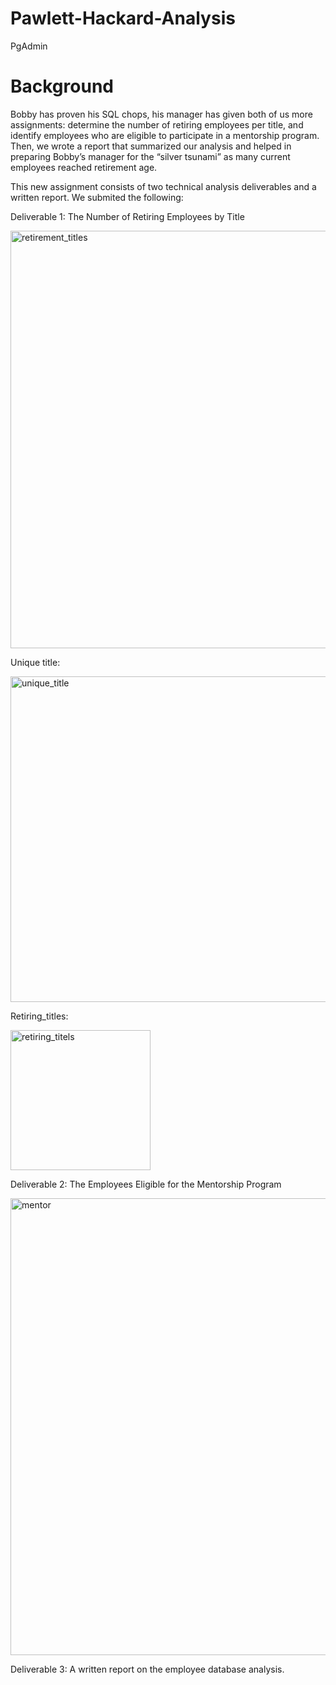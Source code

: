 # Pawlett-Hackard-Analysis
PgAdmin
# Background

Bobby has proven his SQL chops, his manager has given both of us more assignments: determine the number of retiring employees per title, and identify employees who are eligible to participate in a mentorship program. Then, we wrote a report that summarized our analysis and helped in preparing Bobby’s manager for the “silver tsunami” as many current employees reached retirement age.

This new assignment consists of two technical analysis deliverables and a written report. We submited the following:

Deliverable 1: The Number of Retiring Employees by Title

<img width="668" alt="retirement_titles" src="https://user-images.githubusercontent.com/92646311/170911192-eeb9cd4c-5172-49e2-9c78-04a95eb45e31.png">

Unique title:

<img width="521" alt="unique_title" src="https://user-images.githubusercontent.com/92646311/170911403-778df22a-c8a8-452a-8e33-f4016b029b64.png">

Retiring_titles:

<img width="224" alt="retiring_titels" src="https://user-images.githubusercontent.com/92646311/170911582-723a5641-cee1-43a2-b799-b141a62595cd.png">


Deliverable 2: The Employees Eligible for the Mentorship Program

<img width="731" alt="mentor" src="https://user-images.githubusercontent.com/92646311/170911217-dfe54ae9-4a9a-441f-9d3b-7365b938fce6.png">


Deliverable 3: A written report on the employee database analysis.
